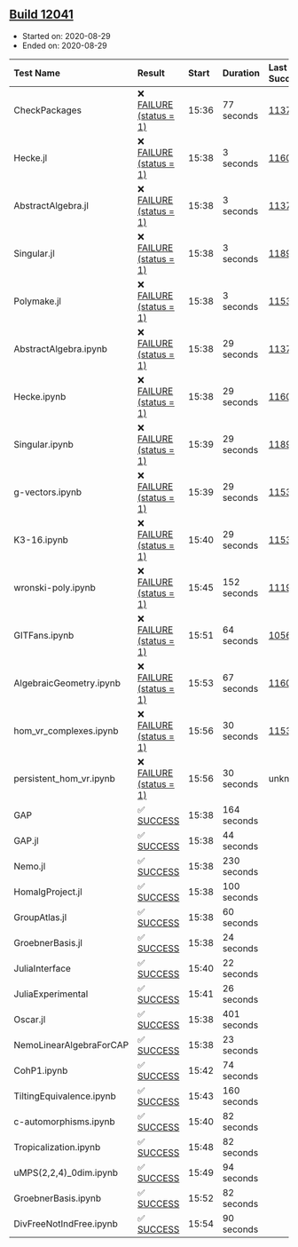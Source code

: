 ## [Build 12041](https://oscarci.mathematik.uni-kl.de/job/oscar/12041/)

* Started on: 2020-08-29
* Ended on: 2020-08-29

| Test Name    | Result | Start | Duration | Last Success | First Failure |
|:-------------|:-------|:------|:---------|:-------------|:--------------|
| CheckPackages | ❌ [FAILURE (status = 1)](https://oscarci.mathematik.uni-kl.de/job/oscar/12041/artifact/logs/build-12041/CheckPackages.log) | 15:36 | 77 seconds | [11376](https://oscarci.mathematik.uni-kl.de/job/oscar/11376/) | [11377](https://oscarci.mathematik.uni-kl.de/job/oscar/11377/) |
| Hecke.jl | ❌ [FAILURE (status = 1)](https://oscarci.mathematik.uni-kl.de/job/oscar/12041/artifact/logs/build-12041/Hecke.jl.log) | 15:38 | 3 seconds | [11602](https://oscarci.mathematik.uni-kl.de/job/oscar/11602/) | [11603](https://oscarci.mathematik.uni-kl.de/job/oscar/11603/) |
| AbstractAlgebra.jl | ❌ [FAILURE (status = 1)](https://oscarci.mathematik.uni-kl.de/job/oscar/12041/artifact/logs/build-12041/AbstractAlgebra.jl.log) | 15:38 | 3 seconds | [11376](https://oscarci.mathematik.uni-kl.de/job/oscar/11376/) | [11377](https://oscarci.mathematik.uni-kl.de/job/oscar/11377/) |
| Singular.jl | ❌ [FAILURE (status = 1)](https://oscarci.mathematik.uni-kl.de/job/oscar/12041/artifact/logs/build-12041/Singular.jl.log) | 15:38 | 3 seconds | [11893](https://oscarci.mathematik.uni-kl.de/job/oscar/11893/) | [11894](https://oscarci.mathematik.uni-kl.de/job/oscar/11894/) |
| Polymake.jl | ❌ [FAILURE (status = 1)](https://oscarci.mathematik.uni-kl.de/job/oscar/12041/artifact/logs/build-12041/Polymake.jl.log) | 15:38 | 3 seconds | [11532](https://oscarci.mathematik.uni-kl.de/job/oscar/11532/) | [11533](https://oscarci.mathematik.uni-kl.de/job/oscar/11533/) |
| AbstractAlgebra.ipynb | ❌ [FAILURE (status = 1)](https://oscarci.mathematik.uni-kl.de/job/oscar/12041/artifact/logs/build-12041/AbstractAlgebra.ipynb.log) | 15:38 | 29 seconds | [11376](https://oscarci.mathematik.uni-kl.de/job/oscar/11376/) | [11377](https://oscarci.mathematik.uni-kl.de/job/oscar/11377/) |
| Hecke.ipynb | ❌ [FAILURE (status = 1)](https://oscarci.mathematik.uni-kl.de/job/oscar/12041/artifact/logs/build-12041/Hecke.ipynb.log) | 15:38 | 29 seconds | [11602](https://oscarci.mathematik.uni-kl.de/job/oscar/11602/) | [11603](https://oscarci.mathematik.uni-kl.de/job/oscar/11603/) |
| Singular.ipynb | ❌ [FAILURE (status = 1)](https://oscarci.mathematik.uni-kl.de/job/oscar/12041/artifact/logs/build-12041/Singular.ipynb.log) | 15:39 | 29 seconds | [11893](https://oscarci.mathematik.uni-kl.de/job/oscar/11893/) | [11894](https://oscarci.mathematik.uni-kl.de/job/oscar/11894/) |
| g-vectors.ipynb | ❌ [FAILURE (status = 1)](https://oscarci.mathematik.uni-kl.de/job/oscar/12041/artifact/logs/build-12041/g-vectors.ipynb.log) | 15:39 | 29 seconds | [11532](https://oscarci.mathematik.uni-kl.de/job/oscar/11532/) | [11533](https://oscarci.mathematik.uni-kl.de/job/oscar/11533/) |
| K3-16.ipynb | ❌ [FAILURE (status = 1)](https://oscarci.mathematik.uni-kl.de/job/oscar/12041/artifact/logs/build-12041/K3-16.ipynb.log) | 15:40 | 29 seconds | [11532](https://oscarci.mathematik.uni-kl.de/job/oscar/11532/) | [11533](https://oscarci.mathematik.uni-kl.de/job/oscar/11533/) |
| wronski-poly.ipynb | ❌ [FAILURE (status = 1)](https://oscarci.mathematik.uni-kl.de/job/oscar/12041/artifact/logs/build-12041/wronski-poly.ipynb.log) | 15:45 | 152 seconds | [11192](https://oscarci.mathematik.uni-kl.de/job/oscar/11192/) | [11193](https://oscarci.mathematik.uni-kl.de/job/oscar/11193/) |
| GITFans.ipynb | ❌ [FAILURE (status = 1)](https://oscarci.mathematik.uni-kl.de/job/oscar/12041/artifact/logs/build-12041/GITFans.ipynb.log) | 15:51 | 64 seconds | [10566](https://oscarci.mathematik.uni-kl.de/job/oscar/10566/) | [10567](https://oscarci.mathematik.uni-kl.de/job/oscar/10567/) |
| AlgebraicGeometry.ipynb | ❌ [FAILURE (status = 1)](https://oscarci.mathematik.uni-kl.de/job/oscar/12041/artifact/logs/build-12041/AlgebraicGeometry.ipynb.log) | 15:53 | 67 seconds | [11602](https://oscarci.mathematik.uni-kl.de/job/oscar/11602/) | [11603](https://oscarci.mathematik.uni-kl.de/job/oscar/11603/) |
| hom_vr_complexes.ipynb | ❌ [FAILURE (status = 1)](https://oscarci.mathematik.uni-kl.de/job/oscar/12041/artifact/logs/build-12041/hom_vr_complexes.ipynb.log) | 15:56 | 30 seconds | [11532](https://oscarci.mathematik.uni-kl.de/job/oscar/11532/) | [11533](https://oscarci.mathematik.uni-kl.de/job/oscar/11533/) |
| persistent_hom_vr.ipynb | ❌ [FAILURE (status = 1)](https://oscarci.mathematik.uni-kl.de/job/oscar/12041/artifact/logs/build-12041/persistent_hom_vr.ipynb.log) | 15:56 | 30 seconds | unknown | unknown |
| GAP | ✅ [SUCCESS](https://oscarci.mathematik.uni-kl.de/job/oscar/12041/artifact/logs/build-12041/GAP.log) | 15:38 | 164 seconds |  |  |
| GAP.jl | ✅ [SUCCESS](https://oscarci.mathematik.uni-kl.de/job/oscar/12041/artifact/logs/build-12041/GAP.jl.log) | 15:38 | 44 seconds |  |  |
| Nemo.jl | ✅ [SUCCESS](https://oscarci.mathematik.uni-kl.de/job/oscar/12041/artifact/logs/build-12041/Nemo.jl.log) | 15:38 | 230 seconds |  |  |
| HomalgProject.jl | ✅ [SUCCESS](https://oscarci.mathematik.uni-kl.de/job/oscar/12041/artifact/logs/build-12041/HomalgProject.jl.log) | 15:38 | 100 seconds |  |  |
| GroupAtlas.jl | ✅ [SUCCESS](https://oscarci.mathematik.uni-kl.de/job/oscar/12041/artifact/logs/build-12041/GroupAtlas.jl.log) | 15:38 | 60 seconds |  |  |
| GroebnerBasis.jl | ✅ [SUCCESS](https://oscarci.mathematik.uni-kl.de/job/oscar/12041/artifact/logs/build-12041/GroebnerBasis.jl.log) | 15:38 | 24 seconds |  |  |
| JuliaInterface | ✅ [SUCCESS](https://oscarci.mathematik.uni-kl.de/job/oscar/12041/artifact/logs/build-12041/JuliaInterface.log) | 15:40 | 22 seconds |  |  |
| JuliaExperimental | ✅ [SUCCESS](https://oscarci.mathematik.uni-kl.de/job/oscar/12041/artifact/logs/build-12041/JuliaExperimental.log) | 15:41 | 26 seconds |  |  |
| Oscar.jl | ✅ [SUCCESS](https://oscarci.mathematik.uni-kl.de/job/oscar/12041/artifact/logs/build-12041/Oscar.jl.log) | 15:38 | 401 seconds |  |  |
| NemoLinearAlgebraForCAP | ✅ [SUCCESS](https://oscarci.mathematik.uni-kl.de/job/oscar/12041/artifact/logs/build-12041/NemoLinearAlgebraForCAP.log) | 15:38 | 23 seconds |  |  |
| CohP1.ipynb | ✅ [SUCCESS](https://oscarci.mathematik.uni-kl.de/job/oscar/12041/artifact/logs/build-12041/CohP1.ipynb.log) | 15:42 | 74 seconds |  |  |
| TiltingEquivalence.ipynb | ✅ [SUCCESS](https://oscarci.mathematik.uni-kl.de/job/oscar/12041/artifact/logs/build-12041/TiltingEquivalence.ipynb.log) | 15:43 | 160 seconds |  |  |
| c-automorphisms.ipynb | ✅ [SUCCESS](https://oscarci.mathematik.uni-kl.de/job/oscar/12041/artifact/logs/build-12041/c-automorphisms.ipynb.log) | 15:40 | 82 seconds |  |  |
| Tropicalization.ipynb | ✅ [SUCCESS](https://oscarci.mathematik.uni-kl.de/job/oscar/12041/artifact/logs/build-12041/Tropicalization.ipynb.log) | 15:48 | 82 seconds |  |  |
| uMPS(2,2,4)_0dim.ipynb | ✅ [SUCCESS](https://oscarci.mathematik.uni-kl.de/job/oscar/12041/artifact/logs/build-12041/uMPS-2-2-4-_0dim.ipynb.log) | 15:49 | 94 seconds |  |  |
| GroebnerBasis.ipynb | ✅ [SUCCESS](https://oscarci.mathematik.uni-kl.de/job/oscar/12041/artifact/logs/build-12041/GroebnerBasis.ipynb.log) | 15:52 | 82 seconds |  |  |
| DivFreeNotIndFree.ipynb | ✅ [SUCCESS](https://oscarci.mathematik.uni-kl.de/job/oscar/12041/artifact/logs/build-12041/DivFreeNotIndFree.ipynb.log) | 15:54 | 90 seconds |  |  |
